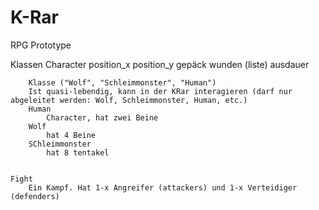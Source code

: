 # K-Rar
RPG Prototype

Klassen
    Character
        position_x
        position_y
        gepäck
        wunden (liste)
        ausdauer
        

        Klasse ("Wolf", "Schleimmonster", "Human")
        Ist quasi-lebendig, kann in der KRar interagieren (darf nur abgeleitet werden: Wolf, Schleimmonster, Human, etc.)
        Human
            Character, hat zwei Beine
        Wolf
            hat 4 Beine
        SChleimmonster
            hat 8 tentakel


    Fight
        Ein Kampf. Hat 1-x Angreifer (attackers) und 1-x Verteidiger (defenders)

